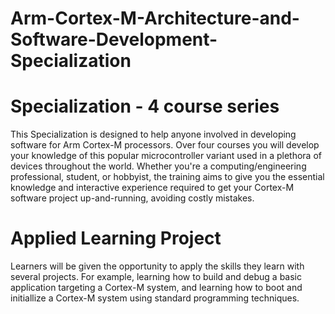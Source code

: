 # Arm-Cortex-M-Architecture-and-Software-Development-Specialization

# Specialization - 4 course series
This Specialization is designed to help anyone involved in developing software for Arm Cortex-M processors. Over four courses you will develop your knowledge of this popular microcontroller variant used in a plethora of devices throughout the world. Whether you're a computing/engineering professional, student, or hobbyist, the training aims to give you the essential knowledge and interactive experience required to get your Cortex-M software project up-and-running, avoiding costly mistakes.

# Applied Learning Project

Learners will be given the opportunity to apply the skills they learn with several projects. For example, learning how to build and debug a basic application targeting a Cortex-M system, and learning how to boot and initiallize a Cortex-M system using standard programming techniques.
